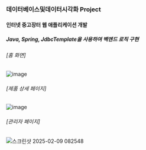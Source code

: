 ### 데이터베이스및데이터시각화 Project

#### 인터넷 중고장터 웹 애플리케이션 개발

##### Java, Spring, JdbcTemplate을 사용하여 벡엔드 로직 구현 


###### [홈 화면]
![image](https://github.com/user-attachments/assets/3678dd42-addf-4f7a-8321-451673dea0c8)

###### [제품 상세 페이지]
![image](https://github.com/user-attachments/assets/42c2564d-0dc7-46e6-9e1f-29b48c5b2855)

###### [관리자 페이지]

![스크린샷 2025-02-09 082548](https://github.com/user-attachments/assets/b2cffd1a-38f7-4c16-bb04-79a9949cac43)

